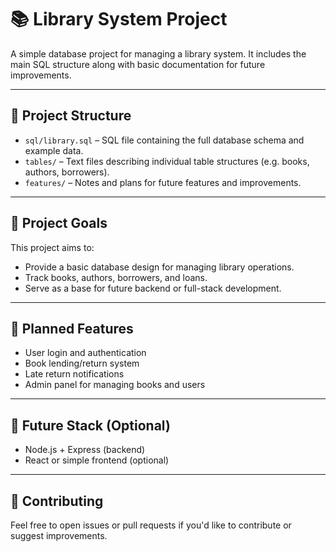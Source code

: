 # 📚 Library System Project

A simple database project for managing a library system. It includes the main SQL structure along with basic documentation for future improvements.

---

## 📁 Project Structure

- `sql/library.sql` – SQL file containing the full database schema and example data.
- `tables/` – Text files describing individual table structures (e.g. books, authors, borrowers).
- `features/` – Notes and plans for future features and improvements.

---

## 🎯 Project Goals

This project aims to:
- Provide a basic database design for managing library operations.
- Track books, authors, borrowers, and loans.
- Serve as a base for future backend or full-stack development.

---

## 🚧 Planned Features

- User login and authentication
- Book lending/return system
- Late return notifications
- Admin panel for managing books and users

---

## 📌 Future Stack (Optional)

- Node.js + Express (backend)
- React or simple frontend (optional)

---

## 🤝 Contributing

Feel free to open issues or pull requests if you'd like to contribute or suggest improvements.
